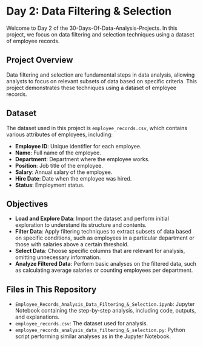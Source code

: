 # Day 2: Data Filtering & Selection

Welcome to Day 2 of the 30-Days-Of-Data-Analysis-Projects. In this project, we focus on data filtering and selection techniques using a dataset of employee records.

## Project Overview

Data filtering and selection are fundamental steps in data analysis, allowing analysts to focus on relevant subsets of data based on specific criteria. This project demonstrates these techniques using a dataset of employee records.

## Dataset

The dataset used in this project is `employee_records.csv`, which contains various attributes of employees, including:

- **Employee ID**: Unique identifier for each employee.
- **Name**: Full name of the employee.
- **Department**: Department where the employee works.
- **Position**: Job title of the employee.
- **Salary**: Annual salary of the employee.
- **Hire Date**: Date when the employee was hired.
- **Status**: Employment status.

## Objectives

- **Load and Explore Data**: Import the dataset and perform initial exploration to understand its structure and contents.
- **Filter Data**: Apply filtering techniques to extract subsets of data based on specific conditions, such as employees in a particular department or those with salaries above a certain threshold.
- **Select Data**: Choose specific columns that are relevant for analysis, omitting unnecessary information.
- **Analyze Filtered Data**: Perform basic analyses on the filtered data, such as calculating average salaries or counting employees per department.

## Files in This Repository

- `Employee_Records_Analysis_Data_Filtering_&_Selection.ipynb`: Jupyter Notebook containing the step-by-step analysis, including code, outputs, and explanations.
- `employee_records.csv`: The dataset used for analysis.
- `employee_records_analysis_data_filtering_&_selection.py`: Python script performing similar analyses as in the Jupyter Notebook.


